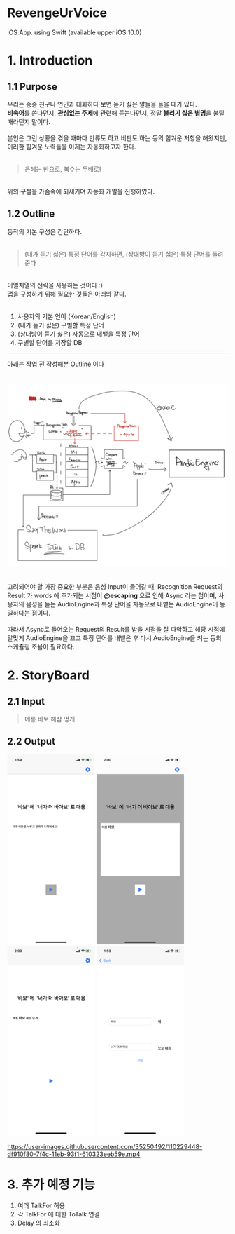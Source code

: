 # RevengeUrVoice
iOS App. using Swift
(available upper iOS 10.0)

# 1. Introduction
## 1.1 Purpose
우리는 종종 친구나 연인과 대화하다 보면 듣기 싫은 말들을 들을 때가 있다. <br>
**비속어**를 쓴다던지, **관심없는 주제**에 관련해 듣는다던지, 정말 **불리기 싫은 별명**을 불릴 때라던지 말이다. <br><br>
본인은 그런 상황을 겪을 때마다 만류도 하고 비판도 하는 등의 힘겨운 저항을 해왔지만, 이러한 힘겨운 노력들을 이제는 자동화하고자 한다. <br><br>

> 은혜는 반으로, 복수는 두배로! <br>
<br>
위의 구절을 가슴속에 되새기며 자동화 개발을 진행하였다. <br>

## 1.2 Outline
동작의 기본 구성은 간단하다.<br><br>

> (내가 듣기 싫은) 특정 단어를 감지하면, (상대방이 듣기 싫은) 특정 단어를 들려준다 <br>
<br>
이열치열의 전략을 사용하는 것이다 :) <br>
앱을 구성하기 위해 필요한 것들은 아래와 같다. <br><br>

1. 사용자의 기본 언어 (Korean/English)
2. (내가 듣기 싫은) 구별할 특정 단어
3. (상대방이 듣기 싫은) 자동으로 내뱉을 특정 단어
4. 구별할 단어를 저장할 DB 

---
아래는 작업 전 작성해본 Outline 이다<br><br><br>
<img src="Outline.jpeg" width="700">
<br><br>

고려되어야 할 가장 중요한 부분은 음성 Input이 들어갈 때, Recognition Request의 Result 가 words 에 추가되는 시점이 **@escaping** 으로 인해 Async 라는 점이며, 사용자의 음성을 듣는 AudioEngine과 특정 단어을 자동으로 내뱉는 AudioEngine이 동일하다는 점이다. <br><br>
따라서 Async로 들어오는 Request의 Result를 받을 시점을 잘 파악하고 해당 시점에 알맞게 AudioEngine을 끄고 특정 단어를 내뱉은 후 다시 AudioEngine을 켜는 등의 스케쥴링 조율이 필요하다.
<br>

# 2. StoryBoard
## 2.1 Input

> 메롱 바보 해삼 멍게 

## 2.2 Output
<img src="IMG_2645.PNG" width="200">
<img src="IMG_2648.PNG" width="200">
<img src="IMG_2647.PNG" width="200">
<img src="IMG_2646.PNG" width="200">

https://user-images.githubusercontent.com/35250492/110229448-df910f80-7f4c-11eb-93f1-610323eeb59e.mp4


# 3. 추가 예정 기능

1. 여러 TalkFor 허용 
2. 각 TalkFor 에 대한 ToTalk 연결 
3. Delay 의 최소화 
